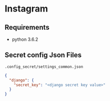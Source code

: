# Instagram

## Requirements

- python 3.6.2

## Secret config Json Files

`.config_secret/settings_common.json`

```json
{
  "django": {
    "secret_key": "<django secret key value>"
  }
}
```